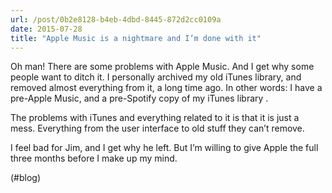 ```yaml
---
url: /post/0b2e8128-b4eb-4dbd-8445-872d2cc0109a
date: 2015-07-28
title: "Apple Music is a nightmare and I’m done with it"
---
```


Oh man! There are some problems with Apple Music. And I get why some people want to ditch it. I personally archived my old iTunes library, and removed almost everything from it, a long time ago. In other words: I have a pre-Apple Music, and a pre-Spotify copy of my iTunes library .



The problems with iTunes and everything related to it is that it is just a mess. Everything from the user interface to old stuff they can&#8217;t remove.



I feel bad for Jim, and I get why he left. But I&#8217;m willing to give Apple the full three months before I make up my mind.



(#blog)